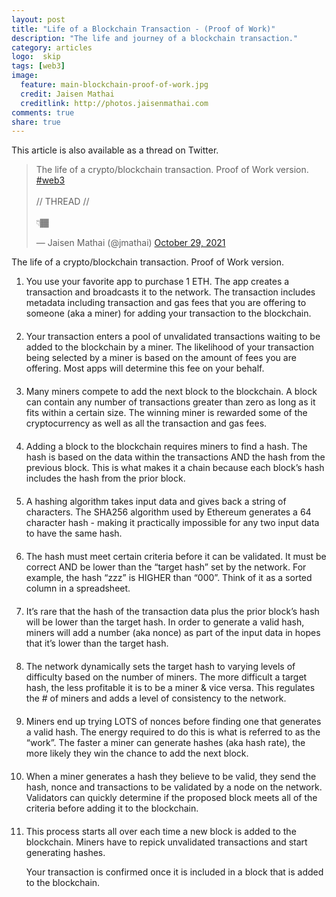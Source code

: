 ```yaml
---
layout: post
title: "Life of a Blockchain Transaction - (Proof of Work)"
description: "The life and journey of a blockchain transaction."
category: articles
logo:  skip
tags: [web3]
image:
  feature: main-blockchain-proof-of-work.jpg
  credit: Jaisen Mathai
  creditlink: http://photos.jaisenmathai.com
comments: true
share: true
---
```


This article is also available as a thread on Twitter.
<blockquote class="twitter-tweet"><p lang="en" dir="ltr">The life of a crypto/blockchain transaction. Proof of Work version. <a href="https://twitter.com/hashtag/web3?src=hash&amp;ref_src=twsrc%5Etfw">#web3</a><br><br>// THREAD //<br><br>👇🏾</p>&mdash; Jaisen Mathai (@jmathai) <a href="https://twitter.com/jmathai/status/1454110729867464710?ref_src=twsrc%5Etfw">October 29, 2021</a></blockquote> <script async src="https://platform.twitter.com/widgets.js" charset="utf-8"></script> 

The life of a crypto/blockchain transaction. Proof of Work version.
<style type="text/css">
  ol.blockchain-thread li {
    padding-bottom: 20px;
  }
</style>
<ol class="blockchain-thread">
<li>You use your favorite app to purchase 1 ETH. The app creates a transaction and broadcasts it to the network. The transaction includes metadata including transaction and gas fees that you are offering to someone (aka a miner) for adding your transaction to the blockchain.</li>

<li>Your transaction enters a pool of unvalidated transactions waiting to be added to the blockchain by a miner. The likelihood of your transaction being selected by a miner is based on the amount of fees you are offering. Most apps will determine this fee on your behalf.</li>

<li>Many miners compete to add the next block to the blockchain. A block can contain any number of transactions greater than zero as long as it fits within a certain size. The winning miner is rewarded some of the cryptocurrency as well as all the transaction and gas fees.</li>

<li>Adding a block to the blockchain requires miners to find a hash. The hash is based on the data within the transactions AND the hash from the previous block. This is what makes it a chain because each block’s hash includes the hash from the prior block.</li>

<li>A hashing algorithm takes input data and gives back a string of characters. The SHA256 algorithm used by Ethereum generates a 64 character hash - making it practically impossible for any two input data to have the same hash.</li>

<li>The hash must meet certain criteria before it can be validated. It must be correct AND be lower than the “target hash” set by the network. For example, the hash “zzz” is HIGHER than “000”. Think of it as a sorted column in a spreadsheet.</li>

<li>It’s rare that the hash of the transaction data plus the prior block’s hash will be lower than the target hash. In order to generate a valid hash, miners will add a number (aka nonce) as part of the input data in hopes that it’s lower than the target hash.</li>

<li>The network dynamically sets the target hash to varying levels of difficulty based on the number of miners. The more difficult a target hash, the less profitable it is to be a miner & vice versa. This regulates the # of miners and adds a level of consistency to the network.</li>

<li>Miners end up trying LOTS of nonces before finding one that generates a valid hash. The energy required to do this is what is referred to as the “work”. The faster a miner can generate hashes (aka hash rate), the more likely they win the chance to add the next block.</li>

<li> When a miner generates a hash they believe to be valid, they send the hash, nonce and transactions to be validated by a node on the network. Validators can quickly determine if the proposed block meets all of the criteria before adding it to the blockchain.</li>

<li> This process starts all over each time a new block is added to the blockchain. Miners have to repick unvalidated transactions and start generating hashes.

Your transaction is confirmed once it is included in a block that is added to the blockchain.</li>
</ol>
